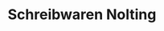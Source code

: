 ---
title: "Schreibwaren Nolting"
url: /porta-westfalica/schreibwaren-nolting/
shop: Schreibwaren
---